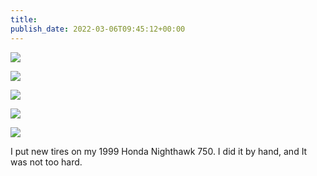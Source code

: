 ```yaml
---
title: 
publish_date: 2022-03-06T09:45:12+00:00
---
```


![](https://lukebouch-com.s3.us-west-004.backblazeb2.com/65/66cf0f29-0de6-42de-8191-9962d9207a17.png)

![](https://lukebouch-com.s3.us-west-004.backblazeb2.com/66/e83e7327-dfd1-416c-a482-4e997d927058.png)

![](https://lukebouch-com.s3.us-west-004.backblazeb2.com/67/5cb6f712-cbed-433a-b85c-ca08487f37e9.png)

![](https://lukebouch-com.s3.us-west-004.backblazeb2.com/68/273cc7e4-f752-473f-a9a3-3dbc39adf9c3.png)

![](https://lukebouch-com.s3.us-west-004.backblazeb2.com/69/f446a836-30c8-411f-8a8a-fa8768caaec5.png)

I put new tires on my 1999 Honda Nighthawk 750. I did it by hand, and It was not too hard.

